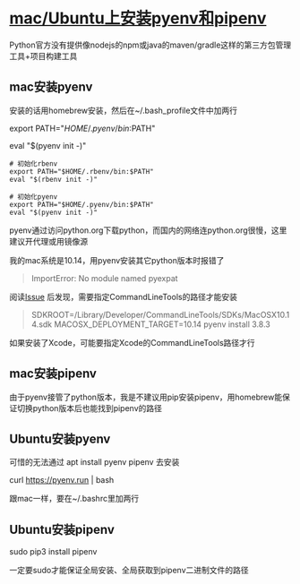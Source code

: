 # [mac/Ubuntu上安装pyenv和pipenv](/2020/06/install_pyenv_and_pipenv.md)

Python官方没有提供像nodejs的npm或java的maven/gradle这样的第三方包管理工具+项目构建工具

## mac安装pyenv

安装的话用homebrew安装，然后在~/.bash_profile文件中加两行

export PATH="$HOME/.pyenv/bin:$PATH"

eval "$(pyenv init -)"

```
# 初始化rbenv
export PATH="$HOME/.rbenv/bin:$PATH"
eval "$(rbenv init -)"

# 初始化pyenv
export PATH="$HOME/.pyenv/bin:$PATH"
eval "$(pyenv init -)"
```

pyenv通过访问python.org下载python，而国内的网络连python.org很慢，这里建议开代理或用镜像源

我的mac系统是10.14，用pyenv安装其它python版本时报错了

> ImportError: No module named pyexpat

阅读[Issue](https://github.com/pyenv/pyenv/issues/544)
后发现，需要指定CommandLineTools的路径才能安装

> SDKROOT=/Library/Developer/CommandLineTools/SDKs/MacOSX10.14.sdk MACOSX_DEPLOYMENT_TARGET=10.14 pyenv install 3.8.3

如果安装了Xcode，可能要指定Xcode的CommandLineTools路径才行

## mac安装pipenv

由于pyenv接管了python版本，我是不建议用pip安装pipenv，用homebrew能保证切换python版本后也能找到pipenv的路径

## Ubuntu安装pyenv

可惜的无法通过 apt install pyenv pipenv 去安装 

curl https://pyenv.run | bash

跟mac一样，要在~/.bashrc里加两行

## Ubuntu安装pipenv

sudo pip3 install pipenv

一定要sudo才能保证全局安装、全局获取到pipenv二进制文件的路径
